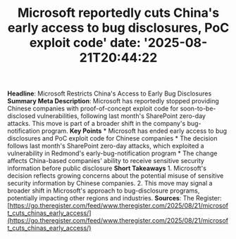 ﻿---
title: "Microsoft reportedly cuts China's early access to bug disclosures, PoC exploit code'
date: '2025-08-21T20:44:22"
category: "Markets"
summary: ""
slug: "microsoft reportedly cuts chinas early access to bug disclos"
source_urls:
  - "https://go.theregister.com/feed/www.theregister.com/2025/08/21/microsoft_cuts_chinas_early_access/"
seo:
  title: "Microsoft reportedly cuts China's early access to bug disclosures, PoC exploit code | Hash n Hedge'
  description: '"
  keywords: ["news", "markets", "brief"]
---
**Headline**: Microsoft Restricts China's Access to Early Bug Disclosures  **Summary Meta Description**: Microsoft has reportedly stopped providing Chinese companies with proof-of-concept exploit code for soon-to-be-disclosed vulnerabilities, following last month's SharePoint zero-day attacks. This move is part of a broader shift in the company's bug-notification program.  **Key Points**  * Microsoft has ended early access to bug disclosures and PoC exploit code for Chinese companies * The decision follows last month's SharePoint zero-day attacks, which exploited a vulnerability in Redmond's early-bug-notification program * The change affects China-based companies' ability to receive sensitive security information before public disclosure  **Short Takeaways**  1. Microsoft's decision reflects growing concerns about the potential misuse of sensitive security information by Chinese companies. 2. This move may signal a broader shift in Microsoft's approach to bug-disclosure programs, potentially impacting other regions and industries.  **Sources**: The Register: [https://go.theregister.com/feed/www.theregister.com/2025/08/21/microsoft_cuts_chinas_early_access/](https://go.theregister.com/feed/www.theregister.com/2025/08/21/microsoft_cuts_chinas_early_access/) 
